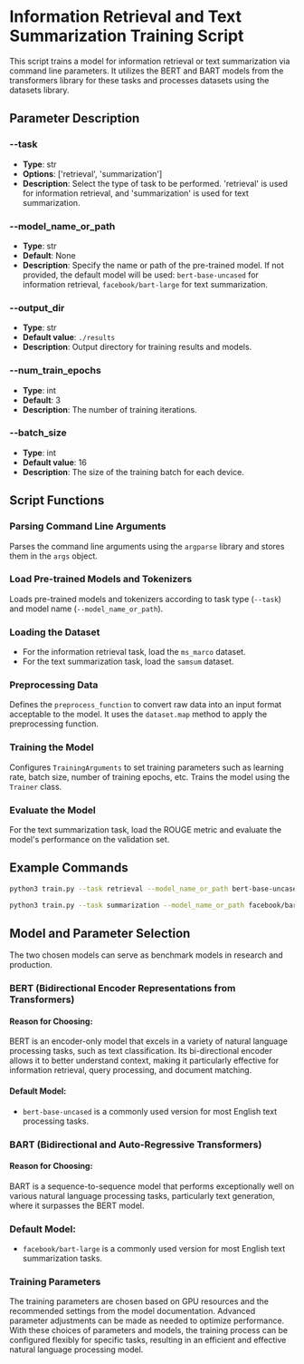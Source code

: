# Information Retrieval and Text Summarization Training Script

This script trains a model for information retrieval or text summarization via command line parameters. It utilizes the BERT and BART models from the transformers library for these tasks and processes datasets using the datasets library.

## Parameter Description

### --task
- **Type**: str
- **Options**: ['retrieval', 'summarization']
- **Description**: Select the type of task to be performed. 'retrieval' is used for information retrieval, and 'summarization' is used for text summarization.

### --model_name_or_path
- **Type**: str
- **Default**: None
- **Description**: Specify the name or path of the pre-trained model. If not provided, the default model will be used: `bert-base-uncased` for information retrieval, `facebook/bart-large` for text summarization.

### --output_dir
- **Type**: str
- **Default value**: `./results`
- **Description**: Output directory for training results and models.

### --num_train_epochs
- **Type**: int
- **Default**: 3
- **Description**: The number of training iterations.

### --batch_size
- **Type**: int
- **Default value**: 16
- **Description**: The size of the training batch for each device.

## Script Functions

### Parsing Command Line Arguments
Parses the command line arguments using the `argparse` library and stores them in the `args` object.

### Load Pre-trained Models and Tokenizers
Loads pre-trained models and tokenizers according to task type (`--task`) and model name (`--model_name_or_path`).

### Loading the Dataset
- For the information retrieval task, load the `ms_marco` dataset.
- For the text summarization task, load the `samsum` dataset.

### Preprocessing Data
Defines the `preprocess_function` to convert raw data into an input format acceptable to the model. It uses the `dataset.map` method to apply the preprocessing function.

### Training the Model
Configures `TrainingArguments` to set training parameters such as learning rate, batch size, number of training epochs, etc. Trains the model using the `Trainer` class.

### Evaluate the Model
For the text summarization task, load the ROUGE metric and evaluate the model's performance on the validation set.

## Example Commands

```bash
python3 train.py --task retrieval --model_name_or_path bert-base-uncased --output_dir ./results --num_train_epochs 3 --batch_size 16

python3 train.py --task summarization --model_name_or_path facebook/bart-large --output_dir ./results --num_train_epochs 3 --batch_size 16
```

## Model and Parameter Selection
The two chosen models can serve as benchmark models in research and production.

### BERT (Bidirectional Encoder Representations from Transformers)

#### Reason for Choosing:
BERT is an encoder-only model that excels in a variety of natural language processing tasks, such as text classification. Its bi-directional encoder allows it to better understand context, making it particularly effective for information retrieval, query processing, and document matching.

#### Default Model:
- `bert-base-uncased` is a commonly used version for most English text processing tasks.

### BART (Bidirectional and Auto-Regressive Transformers)

#### Reason for Choosing:
BART is a sequence-to-sequence model that performs exceptionally well on various natural language processing tasks, particularly text generation, where it surpasses the BERT model.

### Default Model:
- `facebook/bart-large` is a commonly used version for most English text summarization tasks.

### Training Parameters
The training parameters are chosen based on GPU resources and the recommended settings from the model documentation. Advanced parameter adjustments can be made as needed to optimize performance. With these choices of parameters and models, the training process can be configured flexibly for specific tasks, resulting in an efficient and effective natural language processing model.



